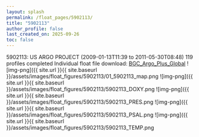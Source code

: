 ```yaml
---
layout: splash
permalink: /float_pages/5902113/
title: "5902113"
author_profile: false
last_created_on: 2025-09-26
toc: false
---
```

 
5902113: US ARGO PROJECT (2009-01-13T11:39 to 2011-05-30T08:48)
119 profiles completed
Individual float file download: [BGC_Argo_Plus_Global](https://ftp.soest.hawaii.edu/bgc_argo_plus/Individual_Floats/outliers_removed/5902113_Sprof_processed.nc)
![img-png]({{ site.url }}{{ site.baseurl }}/assets/images/float_figures/5902113/01_5902113_map.png
![img-png]({{ site.url }}{{ site.baseurl }}/assets/images/float_figures/5902113/5902113_DOXY.png
![img-png]({{ site.url }}{{ site.baseurl }}/assets/images/float_figures/5902113/5902113_PRES.png
![img-png]({{ site.url }}{{ site.baseurl }}/assets/images/float_figures/5902113/5902113_PSAL.png
![img-png]({{ site.url }}{{ site.baseurl }}/assets/images/float_figures/5902113/5902113_TEMP.png
